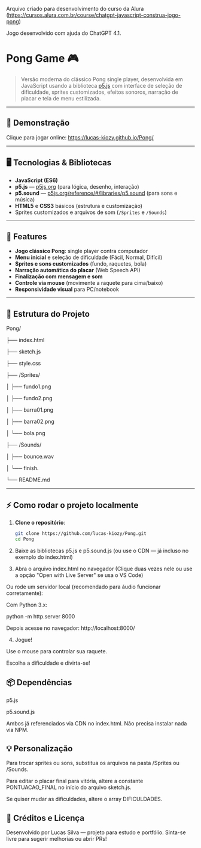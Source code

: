 Arquivo criado para desenvolvimento do curso da Alura (https://cursos.alura.com.br/course/chatgpt-javascript-construa-jogo-pong)

Jogo desenvolvido com ajuda do ChatGPT 4.1.

# Pong Game 🎮

> Versão moderna do clássico Pong single player, desenvolvida em JavaScript usando a biblioteca [p5.js](https://p5js.org/) com interface de seleção de dificuldade, sprites customizados, efeitos sonoros, narração de placar e tela de menu estilizada.

---

## 🚀 Demonstração

Clique para jogar online: https://lucas-kiozy.github.io/Pong/


---

## 🖥️ Tecnologias & Bibliotecas

- **JavaScript (ES6)**
- **p5.js** — [p5js.org](https://p5js.org/) (para lógica, desenho, interação)
- **p5.sound** — [p5js.org/reference/#/libraries/p5.sound](https://p5js.org/reference/#/libraries/p5.sound) (para sons e música)
- **HTML5** e **CSS3** básicos (estrutura e customização)
- Sprites customizados e arquivos de som (`/Sprites` e `/Sounds`)

---

## 🎨 Features

- **Jogo clássico Pong**: single player contra computador
- **Menu inicial** e seleção de dificuldade (Fácil, Normal, Difícil)
- **Sprites e sons customizados** (fundo, raquetes, bola)
- **Narração automática do placar** (Web Speech API)
- **Finalização com mensagem e som**
- **Controle via mouse** (movimente a raquete para cima/baixo)
- **Responsividade visual** para PC/notebook

---

## 📁 Estrutura do Projeto

Pong/

├── index.html

├── sketch.js

├── style.css

├── /Sprites/

│ ├── fundo1.png

│ ├── fundo2.png

│ ├── barra01.png

│ ├── barra02.png

│ └── bola.png

├── /Sounds/

│ ├── bounce.wav

│ └── finish.

└── README.md

---

## ⚡ Como rodar o projeto localmente

1. **Clone o repositório**:
   ```bash
   git clone https://github.com/lucas-kiozy/Pong.git
   cd Pong
   
2. Baixe as bibliotecas p5.js e p5.sound.js (ou use o CDN — já incluso no exemplo do index.html)

3. Abra o arquivo index.html no navegador
(Clique duas vezes nele ou use a opção "Open with Live Server" se usa o VS Code)

Ou rode um servidor local (recomendado para áudio funcionar corretamente):

Com Python 3.x:

python -m http.server 8000

Depois acesse no navegador: http://localhost:8000/


4. Jogue!

  Use o mouse para controlar sua raquete.
  
  Escolha a dificuldade e divirta-se!

## 📦 Dependências

p5.js

p5.sound.js

Ambos já referenciados via CDN no index.html. Não precisa instalar nada via NPM.

## 💡 Personalização
Para trocar sprites ou sons, substitua os arquivos na pasta /Sprites ou /Sounds.

Para editar o placar final para vitória, altere a constante PONTUACAO_FINAL no início do arquivo sketch.js.

Se quiser mudar as dificuldades, altere o array DIFICULDADES.

## 📝 Créditos e Licença
Desenvolvido por Lucas Silva — projeto para estudo e portfólio.
Sinta-se livre para sugerir melhorias ou abrir PRs!
